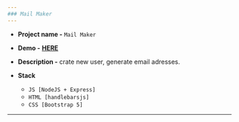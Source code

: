 ```yaml
---
### Mail Maker
---
```



+ **Project name -** `Mail Maker`
+ **Demo -** **[HERE](https://teneons.github.io/mail-maker/)**
+ **Description -** crate new user, generate email adresses.

+ **Stack**
   - `JS [NodeJS + Express]`
   - `HTML [handlebarsjs]`
   - `CSS [Bootstrap 5]`

---
